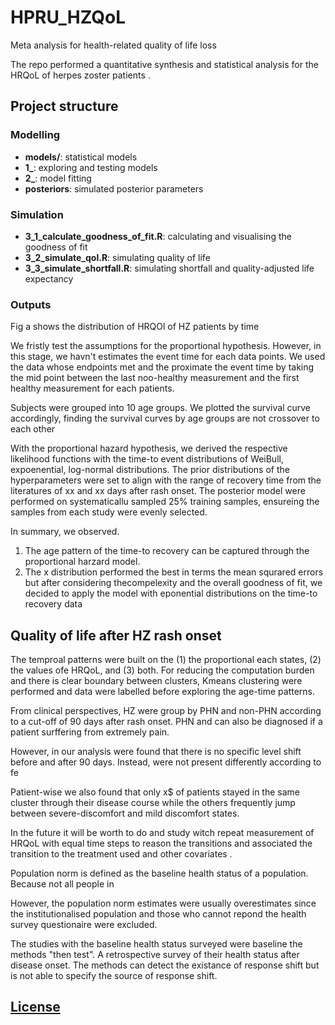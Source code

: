 # HPRU_HZQoL

Meta analysis for health-related quality of life loss

The repo performed a quantitative synthesis and statistical analysis for the HRQoL of herpes zoster patients .

## Project structure

### Modelling

-   **models/**: statistical models
-   **1\_**: exploring and testing models
-   **2\_**: model fitting
-   **posteriors**: simulated posterior parameters

### Simulation

-   **3_1_calculate_goodness_of_fit.R**: calculating and visualising the goodness of fit
-   **3_2_simulate_qol.R**: simulating quality of life
-   **3_3_simulate_shortfall.R**: simulating shortfall and quality-adjusted life expectancy

### Outputs

Fig a shows the distribution of HRQOl of HZ patients by time

We fristly test the assumptions for the proportional hypothesis. However, in this stage, we havn't estimates the event time for each data points. We used the data whose endpoints met and the proximate the event time by taking the mid point between the last noo-healthy measurement and the first healthy measurement for each patients.

Subjects were grouped into 10 age groups. We plotted the survival curve accordingly, finding the survival curves by age groups are not crossover to each other

With the proportional hazard hypothesis, we derived the respective likelihood functions with the time-to event distributions of WeiBull, expoenential, log-normal distributions. The prior distributions of the hyperparameters were set to align with the range of recovery time from the literatures of xx and xx days after rash onset. The posterior model were performed on systematicallu sampled 25% training samples, ensureing the samples from each study were evenly selected.

In summary, we observed.

1.  The age pattern of the time-to recovery can be captured through the proportional harzard model.
2.  The x distribution performed the best in terms the mean squrared errors but after considering thecompelexity and the overall goodness of fit, we decided to apply the model with eponential distributions on the time-to recovery data

## Quality of life after HZ rash onset

The temproal patterns were built on the (1) the proportional each states, (2) the values ofe HRQoL, and (3) both. For reducing the computation burden and there is clear boundary between clusters, Kmeans clustering were performed and data were labelled before exploring the age-time patterns.

From clinical perspectives, HZ were group by PHN and non-PHN according to a cut-off of 90 days after rash onset. PHN and can also be diagnosed if a patient surffering from extremely pain.

However, in our analysis were found that there is no specific level shift before and after 90 days. Instead, were not present differently according to fe

Patient-wise we also found that only x\$ of patients stayed in the same cluster through their disease course while the others frequently jump between severe-discomfort and mild discomfort states.

In the future it will be worth to do and study witch repeat measurement of HRQoL with equal time steps to reason the transitions and associated the transition to the treatment used and other covariates .

Population norm is defined as the baseline health status of a population. Because not all people in

However, the population norm estimates were usually overestimates since the institutionalised population and those who cannot repond the health survey questionaire were excluded.

The studies with the baseline health status surveyed were baseline the methods "then test". A retrospective survey of their health status after disease onset. The methods can detect the existance of response shift but is not able to specify the source of response shift.

## [License](LICENSE)
